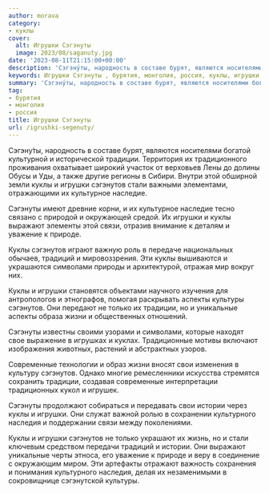 ```yaml
---
author: morava
category:
- куклы
cover:
  alt: Игрушки Сэгэнуты 
  image: 2023/08/saganuty.jpg
date: '2023-08-11T21:15:00+00:00'
description: 'Сэгэну́ты, народность в составе бурят, являются носителями богатой культурной и исторической традиции. Территория их традиционного проживания охватывает...'
keywords: Игрушки Сэгэнуты , бурятия, монголия, россия, куклы, игрушки, сэгэнутов, традиции, сэгэнуты, стали, культурное, наследие, выражают, связи, уважение, природе, традиций, символами, аспекты
summary: 'Сэгэну́ты, народность в составе бурят, являются носителями богатой культурной и исторической традиции. Территория их традиционного проживания охватывает...'
tag:
- бурятия
- монголия
- россия
title: Игрушки Сэгэнуты 
url: /igrushki-segenuty/
---
```


Сэгэну́ты, народность в составе бурят, являются носителями богатой культурной и исторической традиции. Территория их традиционного проживания охватывает широкий участок от верховьев Лены до долины Обусы и Уды, а также другие регионы в Сибири. Внутри этой обширной земли куклы и игрушки сэгэнутов стали важными элементами, отражающими их культурное наследие.

Сэгэнуты имеют древние корни, и их культурное наследие тесно связано с природой и окружающей средой. Их игрушки и куклы выражают элементы этой связи, отразив внимание к деталям и уважение к природе.

Куклы сэгэнутов играют важную роль в передаче национальных обычаев, традиций и мировоззрения. Эти куклы вышиваются и украшаются символами природы и архитектурой, отражая мир вокруг них.

Куклы и игрушки становятся объектами научного изучения для антропологов и этнографов, помогая раскрывать аспекты культуры сэгэнутов. Они передают не только их традиции, но и уникальные аспекты образа жизни и общественных отношений.

Сэгэнуты известны своими узорами и символами, которые находят свое выражение в игрушках и куклах. Традиционные мотивы включают изображения животных, растений и абстрактных узоров.

Современные технологии и образ жизни вносят свои изменения в культуру сэгэнутов. Однако многие ремесленники искусства стремятся сохранить традиции, создавая современные интерпретации традиционных кукол и игрушек.

Сэгэнуты продолжают собираться и передавать свои истории через куклы и игрушки. Они служат важной ролью в сохранении культурного наследия и поддержании связи между поколениями.

Куклы и игрушки сэгэнутов не только украшают их жизнь, но и стали ключевым средством передачи традиций и истории. Они выражают уникальные черты этноса, его уважение к природе и веру в соединение с окружающим миром. Эти артефакты отражают важность сохранения и понимания культурного наследия, делая их незаменимыми в сокровищнице сэгэнутской культуры.